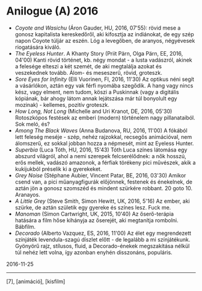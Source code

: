 # Anilogue (A) 2016

* _Coyote and Wasichu_ (Áron Gauder, HU, 2016, 07'55): rövid mese a gonosz kapitalista kereskedőről, aki kifosztja az indiánokat, de egy szép napon Coyote túljár az eszén. Lóg a levegőben, de aranyos, négyévesek riogatására kiváló. 
* _The Eyeless Hunter_. A Khanty Story (Priit Pärn, Olga Pärn, EE, 2016, 04'00)
Kanti rövid történet, kb. négy mondat - a lusta vadászról, akinek a felesége elteszi a két szemét, de aki megtalálja azokat és veszekednek tovább. Álom- és meseszerű, rövid, groteszk. 
* _Sore Eyes for Infinity_ (Elli Vuorinen, FI, 2016, 11'30)
Az optikus néni segít a vásárlókon, aztán egy vak férfi nyomába szegődik. A hang vagy nincs kész, vagy elment, nem tudom, köszi a Puskinnak (vagy a digitális kópiának, bár ahogy látom annak lejátszása már túl bonyolult egy mozinak) - kellemes, pozitív groteszk. 
* _How Long, Not Long_ (Michelle and Uri Kranot, DE, 2016, 05'30)
Rotoszkópos festések az emberi (modern) történelem nagy pillanataiból. Sok meló, és? 
* _Among The Black Waves_ (Anna Budanova, RU, 2016, 11'00)
A fókából lett feleség meséje - szép, nehéz rajzokkal, recsegős animációval, nem álomszerű, ez sokkal jobban hozza a népmesét, mint az Eyeless Hunter. 
* _Superbia_ (Luca Tóth, HU, 2016, 15'43)
Tóth Luca színes látomása egy abszurd világról, ahol a nemi szerepek felcserélődnek: a nők hosszú, erős mellek, vadászó amazonok, a férfiak törékeny pici művészek, akik a kukijukból préselik ki a gyerekeket. 
* _Grey Noise_ (Stéphane Aubier, Vincent Patar, BE, 2016, 03'30)
Amikor csend van, a pici műanyagfigurák előjönnek, festenek és énekelnek, de aztán jön a gonosz szomszéd és mindent szürkére robbant. 20 goto 10. Aranayos. 
* _A Little Grey_ (Steve Smith, Simon Hewitt, UK, 2016, 5'16)
Az ember, aki szürke, de aztán születik egy gyereke és színes lesz. Fuck me. 
* _Manoman_ (Simon Cartwright, UK, 2015, 10'40)
Az őserő-terápia hatására a film hőse kihányja az őserejét, aki megtanítja rombolni. Bábfilm. 
* _Decorado_ (Alberto Vazquez, ES, 2016, 11'00)
Az élet egy megrendezett színjáték levendula-szagú díszlet előtt - de legalább a mi színjátékunk. Gyönyörű rajz, stílusos, fluid, a Decorado-énekek megszakítása nélkül túl nehéz lett volna, így azonban enyhén disszonáns, populáris. 

2016-11-25 

----

[7], [animáció], [kisfilm]
